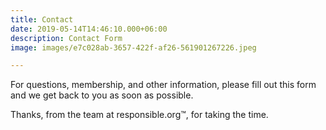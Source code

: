 ```yaml
---
title: Contact
date: 2019-05-14T14:46:10.000+06:00
description: Contact Form
image: images/e7c028ab-3657-422f-af26-561901267226.jpeg

---
```

For questions, membership, and other information, please fill out this form and we get back to you as soon as possible.

Thanks, from the team at responsible.org&trade;, for taking the time.